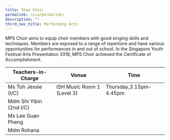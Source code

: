 ```yaml
---
title: Show Choir
permalink: /cca/permalink/
description: ""
third_nav_title: Performing Arts
---
```



MPS Choir aims to equip choir members with good singing skills and techniques. Members are exposed to a range of repertoire and have various opportunities for performances in and out of school. In the Singapore Youth Festival Arts Presentation 2018, MPS Choir achieved the Certificate of Accomplishment.


| Teachers-in-Charge | Venue | Time |
| -------- | -------- | -------- |
| Ms Toh Jessie (I/C)    | ISH Music Room 1 (Level 3)     | Thursday,3.15pm-4.45pm     |
| Mdm Shi Yibin (2nd I/C)     |      |      |
| Ms Lee Guan Pheng     |      |     |
| Mdm Rohana     |      |      |